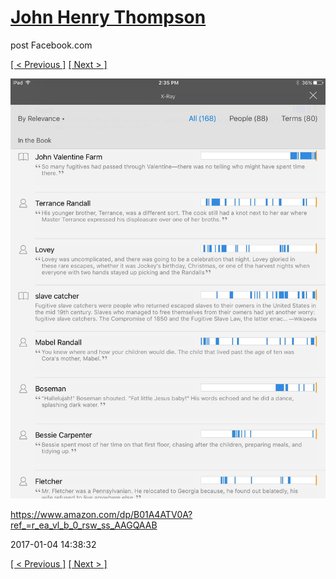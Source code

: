 # [John Henry Thompson](../README.md)
post Facebook.com

[[ < Previous ]](2017-01-04-2.md) [[ Next > ]](2017-01-04-4.md)

[![](../media/2017-01-04/iOS-Photos-https-www-amazon-com-dp-B01A4ATV0A-ref_-r_ea_vl_b_0_r.jpg)](../README.md)

https://www.amazon.com/dp/B01A4ATV0A?ref_=r_ea_vl_b_0_rsw_ss_AAGQAAB

2017-01-04 14:38:32

[[ < Previous ]](2017-01-04-2.md) [[ Next > ]](2017-01-04-4.md)